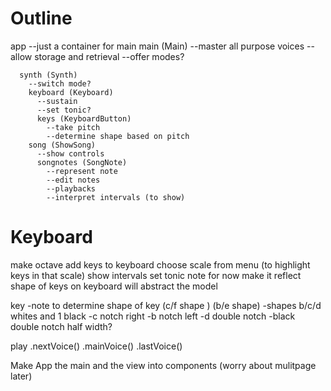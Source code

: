 # Outline
  app
    --just a container for main
    main (Main)
      --master all purpose voices
      --allow storage and retrieval
      --offer modes?

      synth (Synth)
        --switch mode?
        keyboard (Keyboard)
          --sustain
          --set tonic?
          keys (KeyboardButton)
            --take pitch
            --determine shape based on pitch
        song (ShowSong)
          --show controls
          songnotes (SongNote)
            --represent note
            --edit notes
            --playbacks
            --interpret intervals (to show)



# Keyboard
make octave
add keys to keyboard
choose scale from menu (to highlight keys in that scale)
show intervals
set tonic note
for now make it reflect shape of keys on keyboard
will abstract the model

key
  -note to determine shape of key (c/f shape ) (b/e shape)
  -shapes b/c/d whites and 1 black
    -c notch right
    -b notch left
    -d double notch
    -black double notch half width?

play
  .nextVoice()
  .mainVoice()
  .lastVoice()


Make App the main and the view into components
(worry about mulitpage later)

